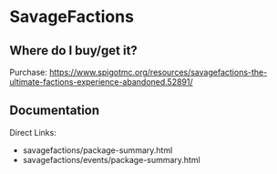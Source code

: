 # SavageFactions

## Where do I buy/get it?
Purchase: https://www.spigotmc.org/resources/savagefactions-the-ultimate-factions-experience-abandoned.52891/

## Documentation
Direct Links:

 - <redacted>savagefactions/package-summary.html
 - <redacted>savagefactions/events/package-summary.html